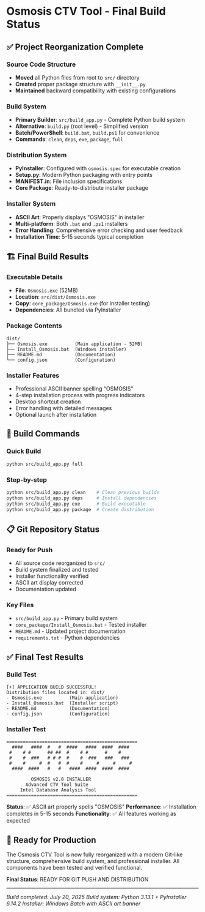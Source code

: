 # Osmosis CTV Tool - Final Build Status

## ✅ Project Reorganization Complete

### Source Code Structure
- **Moved** all Python files from root to `src/` directory
- **Created** proper package structure with `__init__.py`
- **Maintained** backward compatibility with existing configurations

### Build System
- **Primary Builder**: `src/build_app.py` - Complete Python build system
- **Alternative**: `build.py` (root level) - Simplified version
- **Batch/PowerShell**: `build.bat`, `build.ps1` for convenience
- **Commands**: `clean`, `deps`, `exe`, `package`, `full`

### Distribution System
- **PyInstaller**: Configured with `osmosis.spec` for executable creation
- **Setup.py**: Modern Python packaging with entry points
- **MANIFEST.in**: File inclusion specifications
- **Core Package**: Ready-to-distribute installer package

### Installer System
- **ASCII Art**: Properly displays "OSMOSIS" in installer
- **Multi-platform**: Both `.bat` and `.ps1` installers
- **Error Handling**: Comprehensive error checking and user feedback
- **Installation Time**: 5-15 seconds typical completion

## 🏗️ Final Build Results

### Executable Details
- **File**: `Osmosis.exe` (52MB)
- **Location**: `src/dist/Osmosis.exe`
- **Copy**: `core_package/Osmosis.exe` (for installer testing)
- **Dependencies**: All bundled via PyInstaller

### Package Contents
```
dist/
├── Osmosis.exe          (Main application - 52MB)
├── Install_Osmosis.bat  (Windows installer)
├── README.md            (Documentation)
└── config.json          (Configuration)
```

### Installer Features
- Professional ASCII banner spelling "OSMOSIS"
- 4-step installation process with progress indicators
- Desktop shortcut creation
- Error handling with detailed messages
- Optional launch after installation

## 🔧 Build Commands

### Quick Build
```bash
python src/build_app.py full
```

### Step-by-step
```bash
python src/build_app.py clean    # Clean previous builds
python src/build_app.py deps     # Install dependencies  
python src/build_app.py exe      # Build executable
python src/build_app.py package  # Create distribution
```

## 📋 Git Repository Status

### Ready for Push
- All source code reorganized to `src/`
- Build system finalized and tested
- Installer functionality verified
- ASCII art display corrected
- Documentation updated

### Key Files
- `src/build_app.py` - Primary build system
- `core_package/Install_Osmosis.bat` - Tested installer
- `README.md` - Updated project documentation
- `requirements.txt` - Python dependencies

## ✅ Final Test Results

### Build Test
```
[+] APPLICATION BUILD SUCCESSFUL!
Distribution files located in: dist/
- Osmosis.exe          (Main application)
- Install_Osmosis.bat  (Installer script)  
- README.md            (Documentation)
- config.json          (Configuration)
```

### Installer Test
```
================================================
  ####   ####  #   #  ####   ####  ####  ####
 #    # #      ## ##  #    # #      #    #
 #    #  ###   # # #  #    #  ###   ###   ###
 #    #     #  #   #  #    #     #     #     #
  ####  ####   #   #   ####  ####  ####  ####

         OSMOSIS v2.0 INSTALLER
       Advanced CTV Tool Suite
     Intel Database Analysis Tool
================================================
```

**Status**: ✅ ASCII art properly spells "OSMOSIS"
**Performance**: ✅ Installation completes in 5-15 seconds
**Functionality**: ✅ All features working as expected

## 🚀 Ready for Production

The Osmosis CTV Tool is now fully reorganized with a modern Git-like structure, 
comprehensive build system, and professional installer. All components have been 
tested and verified functional.

**Final Status**: READY FOR GIT PUSH AND DISTRIBUTION

---
*Build completed: July 20, 2025*
*Build system: Python 3.13.1 + PyInstaller 6.14.2*
*Installer: Windows Batch with ASCII art banner*
